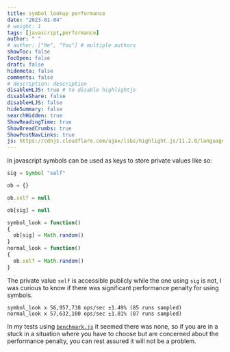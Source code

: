 ```yaml
---
title: symbol lookup performance
date: "2023-01-04"
# weight: 1
tags: [javascript,performance]
author: " "
# author: ["Me", "You"] # multiple authors
showToc: false
TocOpen: false
draft: false
hidemeta: false
comments: false
# description: description
disableHLJS: true # to disable highlightjs
disableShare: false
disableHLJS: false
hideSummary: false
searchHidden: true
ShowReadingTime: true
ShowBreadCrumbs: true
ShowPostNavLinks: true
js: https://cdnjs.cloudflare.com/ajax/libs/highlight.js/11.2.0/languages/livescript.min.js
---
```


In javascript symbols can be used as keys to store private values like so:

```js
sig = Symbol "self"

ob = {}

ob.self = null

ob[sig] = null

symbol_look = function()
{
  ob[sig] = Math.random()
}
normal_look = function()
{
  ob.self = Math.random()
}
```
The private value `self` is accessible publicly while the one using `sig` is not, I was curious to know if there was significant performance penalty for using symbols.

```
symbol_look x 56,957,738 ops/sec ±1.49% (85 runs sampled)
normal_look x 57,632,100 ops/sec ±1.81% (87 runs sampled)
```

In my tests using [`benchmark.js`](https://benchmarkjs.com/) it seemed there was none, so if you are in a stuck in a situation where you have to choose but are concerned about the performance penalty, you can rest assured it will not be a problem.
